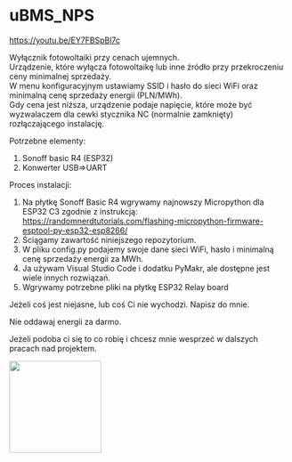 # uBMS_NPS

https://youtu.be/EY7FBSpBl7c

Wyłącznik fotowoltaiki przy cenach ujemnych.\
Urządzenie, które wyłącza fotowoltaikę lub inne źródło przy przekroczeniu ceny minimalnej sprzedaży.\
W menu konfiguracyjnym ustawiamy SSID i hasło do sieci WiFi oraz minimalną cenę sprzedaży energii (PLN/MWh).\
Gdy cena jest niższa, urządzenie podaje napięcie, które może być wyzwalaczem dla cewki stycznika NC (normalnie zamknięty) rozłączającego instalację.

Potrzebne elementy:
1. Sonoff basic R4 (ESP32)
2. Konwerter USB=>UART

Proces instalacji:
  1. Na płytkę Sonoff Basic R4 wgrywamy najnowszy Micropython dla ESP32 C3 zgodnie z instrukcją:\
     https://randomnerdtutorials.com/flashing-micropython-firmware-esptool-py-esp32-esp8266/
  2. Ściągamy zawartość niniejszego repozytorium.
  3. W pliku config.py podajemy swoje dane sieci WiFi, hasło i minimalną cenę sprzedaży energii za MWh.
  4. Ja używam Visual Studio Code i dodatku PyMakr, ale dostępne jest wiele innych rozwiązań.
  5. Wgrywamy potrzebne pliki na płytkę ESP32 Relay board

Jeżeli coś jest niejasne, lub coś Ci nie wychodzi. Napisz do mnie.

Nie oddawaj energii za darmo.

Jeżeli podoba ci się to co robię i chcesz mnie wesprzeć w dalszych pracach nad projektem.

<a href="https://suppi.pl/gibzwein" target="_blank"><img width="165" src="https://suppi.pl/api/widget/button.svg?fill=6457FD&textColor=ffffff"/></a>
